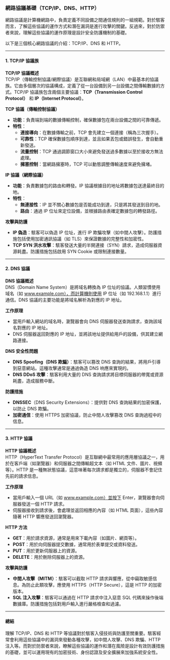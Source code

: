 ### **網路協議基礎（TCP/IP、DNS、HTTP）**

網路協議是計算機網路中，負責定義不同設備之間通信規則的一組規範。對於駭客而言，了解這些協議的運作方式和潛在漏洞是進行攻擊的關鍵。反過來，對於防禦者來說，理解這些協議的運作原理是設計安全防護機制的基礎。

以下是三個核心網路協議的介紹：TCP/IP、DNS 和 HTTP。

---

#### **1. TCP/IP 協議族**

**TCP/IP 協議概述**  
TCP/IP（傳輸控制協議/網際協議）是互聯網和局域網（LAN）中最基本的協議族。它由多個層次的協議構成，定義了從一台設備到另一台設備之間傳輸數據的方式。TCP/IP 協議族包含兩個主要協議：**TCP（Transmission Control Protocol）** 和 **IP（Internet Protocol）**。

**TCP 協議（傳輸控制協議）**  
- **功能**：負責端到端的數據傳輸控制，確保數據包在兩台設備之間的可靠傳遞。
- **特性**：
  - **連接導向**：在數據傳輸之前，TCP 會先建立一個連接（稱為三次握手）。
  - **可靠性**：TCP 確保數據包順序到達，並且如果丟包或錯誤發生，會自動重新發送。
  - **流量控制**：TCP 通過調節窗口大小來避免發送過多數據以至於接收方無法處理。
  - **擁塞控制**：當網路擁塞時，TCP 可以動態調整傳輸速度來避免擁堵。

**IP 協議（網際協議）**  
- **功能**：負責數據包的路由和轉發。IP 協議根據目的地址將數據包送達最終目的地。
- **特性**：
  - **無連接性**：IP 並不關心數據包是否能成功到達，只是將其發送到目的地。
  - **路由**：通過 IP 位址來定位設備，並根據路由表確定數據包的轉發路徑。

**攻擊與防護**
- **IP 偽造**：駭客可以偽造 IP 位址，進行 IP 欺騙攻擊（如中間人攻擊）。防護措施包括使用加密通訊協議（如 TLS）來保證數據的完整性和加密性。
- **TCP SYN 洪水攻擊**：駭客發送大量的半開連接（SYN）請求，造成伺服器資源耗盡。防護措施包括啟用 SYN Cookie 或限制連接數量。

---

#### **2. DNS 協議**

**DNS 協議概述**  
DNS（Domain Name System）是將域名轉換為 IP 位址的協議。人類習慣使用域名（如 www.example.com），而計算機則使用 IP 位址（如 192.168.1.1）進行通信。DNS 協議的主要功能是將域名解析為對應的 IP 地址。

**工作原理**  
- 當用戶輸入網站的域名時，瀏覽器會向 DNS 伺服器發送查詢請求，查詢該域名對應的 IP 地址。
- DNS 伺服器返回對應的 IP 地址，並將該地址提供給用戶的設備，供其建立網路連接。

**DNS 安全性問題**
- **DNS Spoofing（DNS 欺騙）**：駭客可以篡改 DNS 查詢的結果，將用戶引導到惡意網站。這種攻擊通常是通過偽造 DNS 响應來實現的。
- **DNS DDoS 攻擊**：駭客利用大量的 DNS 查詢請求將目標伺服器的帶寬或資源耗盡，造成服務中斷。

**防護措施**
- **DNSSEC**（DNS Security Extensions）：提供對 DNS 查詢結果的加密保護，以防止 DNS 欺騙。
- **加密通信**：使用 HTTPS 加密協議，防止中間人攻擊篡改 DNS 查詢過程中的信息。

---

#### **3. HTTP 協議**

**HTTP 協議概述**  
HTTP（HyperText Transfer Protocol）是互聯網中最常用的應用層協議之一，用於在客戶端（如瀏覽器）和伺服器之間傳輸超文本（如 HTML 文件、圖片、視頻等）。HTTP 是一種無狀態協議，這意味著每次請求都是獨立的，伺服器不會記住先前的請求信息。

**工作原理**  
- 當用戶輸入一個 URL（如 www.example.com）並按下 Enter，瀏覽器會向伺服器發送一個 HTTP 請求。
- 伺服器接收到請求後，會處理並返回相應的內容（如 HTML 頁面），這些內容隨著 HTTP 響應發送回瀏覽器。

**HTTP 方法**
- **GET**：用於請求資源，通常是用來下載內容（如圖片、網頁等）。
- **POST**：用於向伺服器提交數據，通常用於表單提交或資料發送。
- **PUT**：用於更新伺服器上的資源。
- **DELETE**：用於刪除伺服器上的資源。

**攻擊與防護**
- **中間人攻擊（MITM）**：駭客可以截取 HTTP 請求與響應，從中竊取敏感信息。為防止此類攻擊，應使用 HTTPS（HTTP Secure），這是 HTTP 的加密版本。
- **SQL 注入攻擊**：駭客可以通過在 HTTP 請求中注入惡意 SQL 代碼來操作後端數據庫。防護措施包括對用戶輸入進行嚴格檢查和過濾。

---

#### **總結**

理解 TCP/IP、DNS 和 HTTP 等協議對於駭客入侵技術與防護至關重要。駭客經常會利用這些協議中的漏洞來發動各種攻擊，如中間人攻擊、DNS 欺騙、HTTP 注入等。而對於防禦者來說，瞭解這些協議的運作和潛在風險是設計有效防護措施的基礎，並可以運用現有的加密技術、身份認證及安全擴展來加強系統安全性。